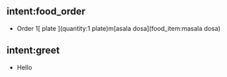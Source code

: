 ## intent:food_order
- Order 1[ plate ](quantity:1 plate)m[asala dosa](food_item:masala dosa)

## intent:greet
- Hello
